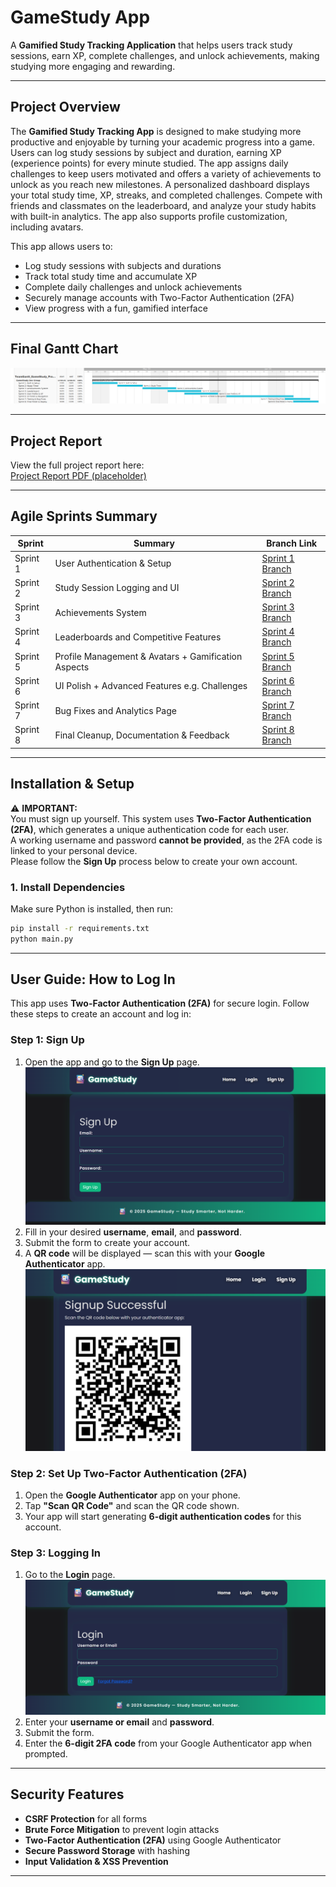 # GameStudy App

A **Gamified Study Tracking Application** that helps users track study sessions, earn XP, complete challenges, and unlock achievements, making studying more engaging and rewarding.

---

## Project Overview

The **Gamified Study Tracking App** is designed to make studying more productive and enjoyable by turning your academic progress into a game. Users can log study sessions by subject and duration, earning XP (experience points) for every minute studied. The app assigns daily challenges to keep users motivated and offers a variety of achievements to unlock as you reach new milestones.
A personalized dashboard displays your total study time, XP, streaks, and completed challenges. Compete with friends and classmates on the leaderboard, and analyze your study habits with built-in analytics. The app also supports profile customization, including avatars.

This app allows users to:
- Log study sessions with subjects and durations  
- Track total study time and accumulate XP  
- Complete daily challenges and unlock achievements  
- Securely manage accounts with Two-Factor Authentication (2FA)  
- View progress with a fun, gamified interface

---

## Final Gantt Chart

![Final Gantt Chart](static/images/finalgantt.png)

---

## Project Report

View the full project report here:  
[Project Report PDF (placeholder)](path/to/project-report.pdf)

---

## Agile Sprints Summary

| Sprint   | Summary                                   | Branch Link                          |
| -------- | ----------------------------------------- | ------------------------------------- |
| Sprint 1 | User Authentication & Setup                 | [Sprint 1 Branch](https://github.com/TempeHS/2025SE-Cameron.L-Major/tree/sprint-1)            |
| Sprint 2 | Study Session Logging and UI                     | [Sprint 2 Branch](https://github.com/TempeHS/2025SE-Cameron.L-Major/tree/sprint-2)   |
| Sprint 3 | Achievements System                | [Sprint 3 Branch](https://github.com/TempeHS/2025SE-Cameron.L-Major/tree/sprint-3)      |
| Sprint 4 | Leaderboards and Competitive Features          | [Sprint 4 Branch](https://github.com/TempeHS/2025SE-Cameron.L-Major/tree/sprint-4)    |
| Sprint 5 | Profile Management & Avatars + Gamification Aspects         | [Sprint 5 Branch](https://github.com/TempeHS/2025SE-Cameron.L-Major/tree/sprint-5)         |
| Sprint 6 | UI Polish + Advanced Features e.g. Challenges               | [Sprint 6 Branch](https://github.com/TempeHS/2025SE-Cameron.L-Major/tree/sprint-6)       |
| Sprint 7 | Bug Fixes and Analytics Page          | [Sprint 7 Branch](https://github.com/TempeHS/2025SE-Cameron.L-Major/tree/sprint-7)        |
| Sprint 8 | Final Cleanup, Documentation & Feedback   | [Sprint 8 Branch](https://github.com/TempeHS/2025SE-Cameron.L-Major/tree/sprint-8)           |

---

## Installation & Setup

⚠️ **IMPORTANT:**  
You must sign up yourself. This system uses **Two-Factor Authentication (2FA)**, which generates a unique authentication code for each user.  
A working username and password **cannot be provided**, as the 2FA code is linked to your personal device.  
Please follow the **Sign Up** process below to create your own account.

### 1. Install Dependencies

Make sure Python is installed, then run:

```bash
pip install -r requirements.txt
python main.py
```

---

## User Guide: How to Log In

This app uses **Two-Factor Authentication (2FA)** for secure login. Follow these steps to create an account and log in:

### Step 1: Sign Up

1. Open the app and go to the **Sign Up** page.  
   ![Sign Up Page](static/images/signup.png)
2. Fill in your desired **username**, **email**, and **password**.  
3. Submit the form to create your account.  
4. A **QR code** will be displayed — scan this with your **Google Authenticator** app.
   ![QR Code Example](static/images/qr_code_example.png)

### Step 2: Set Up Two-Factor Authentication (2FA)

1. Open the **Google Authenticator** app on your phone.  
2. Tap **"Scan QR Code"** and scan the QR code shown.  
3. Your app will start generating **6-digit authentication codes** for this account.

### Step 3: Logging In

1. Go to the **Login** page.  
   ![Login Page](static/images/login.png)
2. Enter your **username or email** and **password**.  
3. Submit the form.  
4. Enter the **6-digit 2FA code** from your Google Authenticator app when prompted.

---

## Security Features

- **CSRF Protection** for all forms  
- **Brute Force Mitigation** to prevent login attacks  
- **Two-Factor Authentication (2FA)** using Google Authenticator  
- **Secure Password Storage** with hashing  
- **Input Validation & XSS Prevention**  

---
